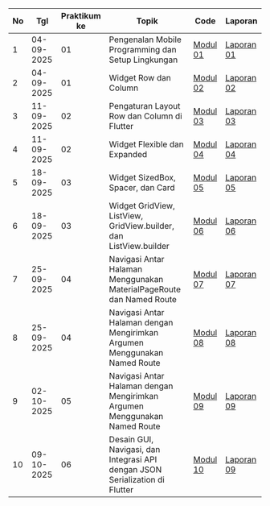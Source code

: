 | No  | Tgl | Praktikum ke  | Topik  | Code | Laporan | 
| ------------ | ------------- | ------------ | ------------ | ------------ | ------------ | 
|  1 | 04-09-2025  | 01  | Pengenalan Mobile Programming dan Setup Lingkungan  | [Modul 01](https://github.com/andiniauliaputri/MODUL-1) | [Laporan 01](https://github.com/andiniauliaputri/praktikum_mobile/blob/main/laporan%20praktikum%20modul%201.pdf) | 
|  2 | 04-09-2025  | 01  | Widget Row dan Column | [Modul 02](https://github.com/andiniauliaputri/modul-2) | [Laporan 02](https://github.com/andiniauliaputri/praktikum_mobile/blob/main/laporan%20praktikum%20modul%202.pdf) |
|  3 | 11-09-2025  | 02  | Pengaturan Layout Row dan Column di Flutter | [Modul 03](https://github.com/andiniauliaputri/modul_3) | [Laporan 03](https://github.com/andiniauliaputri/praktikum_mobile/blob/main/laporan%20praktikum%20modul%203.pdf) |
|  4 | 11-09-2025  | 02  | Widget Flexible dan Expanded | [Modul 04](https://github.com/andiniauliaputri/modul-4/tree/main/flutter_andin_4) | [Laporan 04](https://github.com/andiniauliaputri/praktikum_mobile/blob/main/laporan%20praktikum%20modul%204..pdf) |
|  5 | 18-09-2025  | 03  | Widget SizedBox, Spacer, dan Card| [Modul 05](https://github.com/andiniauliaputri/modul-5) | [Laporan 05](https://github.com/andiniauliaputri/praktikum_mobile/blob/main/laporan%20praktikum%20modul%205%20mobile.pdf) |
|  6 | 18-09-2025  | 03  | Widget GridView, ListView, GridView.builder, dan ListView.builder| [Modul 06](https://github.com/andiniauliaputri/modul-6) | [Laporan 06](https://github.com/andiniauliaputri/praktikum_mobile/blob/main/laporan%20praktikum%20modul%206%20mobile.pdf) |
|  7 | 25-09-2025  | 04  | Navigasi Antar Halaman Menggunakan MaterialPageRoute dan Named Route| [Modul 07](https://github.com/andiniauliaputri/modul-7) | [Laporan 07](https://github.com/andiniauliaputri/praktikum_mobile/blob/main/laporan%20praktikum%20modul%207.pdf) |
|  8 | 25-09-2025  | 04  | Navigasi Antar Halaman dengan Mengirimkan Argumen Menggunakan Named Route| [Modul 08](https://github.com/andiniauliaputri/modul-8) | [Laporan 08](https://github.com/andiniauliaputri/praktikum_mobile/blob/main/laporan%20praktikum%20modul%208.pdf) |
|  9 | 02-10-2025  | 05  | Navigasi Antar Halaman dengan Mengirimkan Argumen Menggunakan Named Route| [Modul 09](https://github.com/andiniauliaputri/modul-9) | [Laporan 09]() |
| 10 | 09-10-2025  | 06  | Desain GUI, Navigasi, dan Integrasi API dengan JSON Serialization di Flutter | [Modul 10](https://github.com/andiniauliaputri/modul-10) | [Laporan 09]() |
